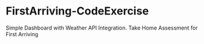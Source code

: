 # FirstArriving-CodeExercise
 Simple Dashboard with Weather API Integration. Take Home Assessment for First Arriving

